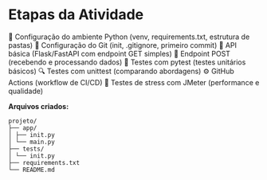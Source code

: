 # Etapas da Atividade
🔧 Configuração do ambiente Python (venv, requirements.txt, estrutura de pastas)
📁 Configuração do Git (init, .gitignore, primeiro commit)
🚀 API básica (Flask/FastAPI com endpoint GET simples)
📝 Endpoint POST (recebendo e processando dados)
🧪 Testes com pytest (testes unitários básicos)
🔍 Testes com unittest (comparando abordagens)
⚙️ GitHub Actions (workflow de CI/CD)
💪 Testes de stress com JMeter (performance e qualidade)

**Arquivos criados:**
```
projeto/
├── app/
│ ├── init.py
│ └── main.py
├── tests/
│ └── init.py
├── requirements.txt
└── README.md
```